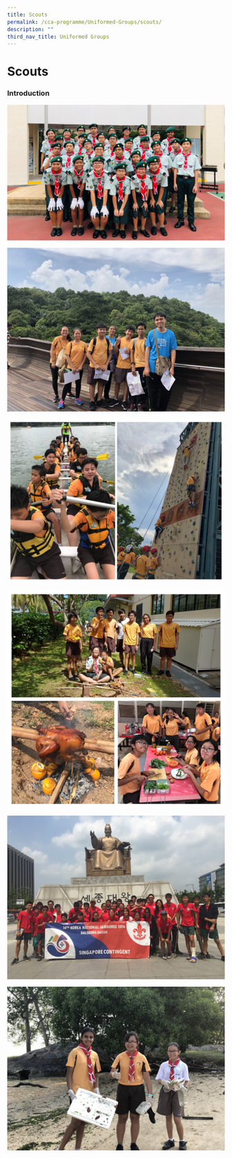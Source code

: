 ```yaml
---
title: Scouts
permalink: /cca-programme/Uniformed-Groups/scouts/
description: ""
third_nav_title: Uniformed Groups
---
```

# Scouts
### Introduction


![](/images/Student%20Development%20Programme/CCA%20Programme/Uniformed%20Groups/Scouts/File1.jpg)

![](/images/Student%20Development%20Programme/CCA%20Programme/Uniformed%20Groups/Scouts/File2.jpg)

![](/images/Student%20Development%20Programme/CCA%20Programme/Uniformed%20Groups/Scouts/File3.jpg)

![](/images/Student%20Development%20Programme/CCA%20Programme/Uniformed%20Groups/Scouts/File4.jpg)

![](/images/Student%20Development%20Programme/CCA%20Programme/Uniformed%20Groups/Scouts/File5.jpg)

![](/images/Student%20Development%20Programme/CCA%20Programme/Uniformed%20Groups/Scouts/File6.jpg)